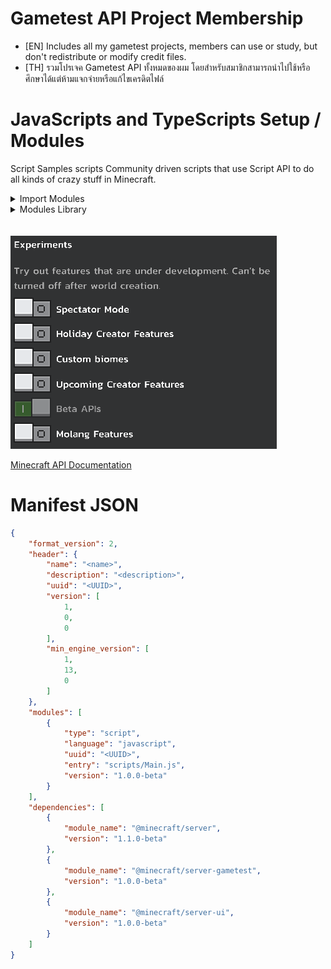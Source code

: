 # Gametest API Project **Membership**

* [EN] Includes all my gametest projects, members can use or study, but don't redistribute or modify credit files.
* [TH] รวมโปรเจค Gametest API ทั้งหมดของผม โดยสำหรับสมาชิกสามารถนำไปใช้หรือศึกษาได้แต่ห้ามแจกจ่ายหรือแก้ไขเครดิตไฟล์

# JavaScripts and TypeScripts Setup / Modules
Script Samples
scripts
Community driven scripts that use Script API to do all kinds of crazy stuff in Minecraft.
<details><summary>Import Modules</summary>

* **@minecraft/server**
Basic usage of manipulating Script API features within `@minecraft/server` module

* **@minecraft/server-gametest**
Basic usage of creating GameTests or spawning a simulated player using `@minecraft/server-gametest` module

* **@minecraft/server-ui**
Basic usage of manipulating server forms available in `@minecraft/server-ui` module

</details>
<details><summary>Modules Library</summary>

[Install Node js to use Typescript.](https://nodejs.org/)

* **@minecraft/server**
Terminal
```terminal
npm i @minecraft/server@beta
```

* **@minecraft/server-gametest**
Terminal
```terminal
npm i @minecraft/server-gametest@beta
```

* **@minecraft/server-ui**
Terminal
```terminal
npm i @minecraft/server-ui@beta 
```
</details>
ㅤ

![as](https://github.com/MSCBEEHI/Series-FreeAdd-on/blob/main/Beta%20API.png?raw=true)

[Minecraft API Documentation](https://learn.microsoft.com/en-us/minecraft/creator/scriptapi/minecraft/server-admin/minecraft-server-admin)

# Manifest JSON

```json
{
    "format_version": 2,
    "header": {
        "name": "<name>",
        "description": "<description>",
        "uuid": "<UUID>",
        "version": [
            1,
            0,
            0
        ],
        "min_engine_version": [
            1,
            13,
            0
        ]
    },
    "modules": [
        {
            "type": "script",
            "language": "javascript",
            "uuid": "<UUID>",
            "entry": "scripts/Main.js",
            "version": "1.0.0-beta"
        }
    ],
    "dependencies": [
        {
            "module_name": "@minecraft/server",
            "version": "1.1.0-beta"
        },
        {
            "module_name": "@minecraft/server-gametest",
            "version": "1.0.0-beta"
        },
        {
            "module_name": "@minecraft/server-ui",
            "version": "1.0.0-beta"
        }
    ]
}
```
